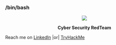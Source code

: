 ### /bin/bash 
<p align="center">
<img src="https://camo.githubusercontent.com/af77907120b7c7a670cce4a3272834444cb1c7b1980e94ca562dd9cc92bcf1f3/68747470733a2f2f632e74656e6f722e636f6d2f7042727a76774c7a62776f41414141692f6861636b696e672d6861636b2e676966">
</p>
<p align="center">
<b>Cyber Security RedTeam</b>

</p>


Reach me on <a href="https://www.linkedin.com/in/allace">Linkedln</a> |or| <a href="https://tryhackme.com/p/All4ce">TryHackMe</a>
